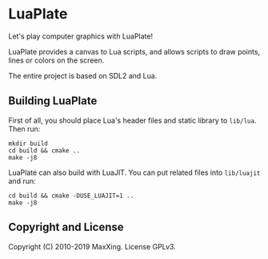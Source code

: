 # LuaPlate

Let's play computer graphics with LuaPlate!

LuaPlate provides a canvas to Lua scripts, and allows scripts to draw points, lines or colors on the screen.

The entire project is based on SDL2 and Lua.

## Building LuaPlate

First of all, you should place Lua's header files and static library to `lib/lua`. Then run:

```
mkdir build
cd build && cmake ..
make -j8
```

LuaPlate can also build with LuaJIT. You can put related files into `lib/luajit` and run:

```
cd build && cmake -DUSE_LUAJIT=1 ..
make -j8
```

## Copyright and License

Copyright (C) 2010-2019 MaxXing. License GPLv3.
